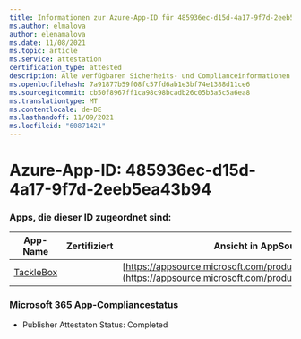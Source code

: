 ```yaml
---
title: Informationen zur Azure-App-ID für 485936ec-d15d-4a17-9f7d-2eeb5ea43b94
ms.author: elmalova
author: elenamalova
ms.date: 11/08/2021
ms.topic: article
ms.service: attestation
certification_type: attested
description: Alle verfügbaren Sicherheits- und Complianceinformationen für 485936ec-d15d-4a17-9f7d-2eeb5ea43b94.
ms.openlocfilehash: 7a91877b59f08fc57fd6ab1e3bf74e1388d11ce6
ms.sourcegitcommit: cb50f8967ff1ca98c98bcadb26c05b3a5c5a6ea8
ms.translationtype: MT
ms.contentlocale: de-DE
ms.lasthandoff: 11/09/2021
ms.locfileid: "60871421"
---
```

# <a name="azure-app-id-485936ec-d15d-4a17-9f7d-2eeb5ea43b94"></a>Azure-App-ID: 485936ec-d15d-4a17-9f7d-2eeb5ea43b94


### <a name="apps-associated-with-this-id"></a>Apps, die dieser ID zugeordnet sind:
| **App-Name** | **Zertifiziert** | **Ansicht in AppSource** |
|--------------|---------------|-----------------------|
| [TackleBox](https://docs.microsoft.com/microsoft-365-app-certification/forward/WA200002310) |  | [https://appsource.microsoft.com/product/office/WA200002310](https://appsource.microsoft.com/product/office/WA200002310) |

### <a name="microsoft-365-app-compliance-status"></a>Microsoft 365 App-Compliancestatus
- Publisher Attestaton Status: Completed
